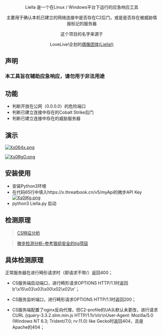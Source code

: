 <div align="center">

Liella 是一个在Linux / Windows平台下运行的应急响应工具

主要用于确认本机已建立的网络连接中是否存在C2后门，或是是否存在被威胁情报标记的服务器

这个项目的名字来源于<p>LoveLive!企划的<a href="https://zh.moegirl.org.cn/Liella!">偶像团体(Liella!)</a></p>

</div>

## 声明

### 本工具旨在辅助应急响应，请勿用于非法用途

## 功能

- 判断开放在公网（0.0.0.0）的危险端口
- 判断已建立连接中存在的Cobalt Strike后门
- 判断已建立连接中存在的威胁服务器

## 演示
[![Xs064x.png](https://s1.ax1x.com/2022/06/09/Xs064x.png)](https://imgtu.com/i/Xs064x)

[![Xs0RgO.png](https://s1.ax1x.com/2022/06/09/Xs0RgO.png)](https://imgtu.com/i/Xs0RgO)

## 安装使用

- 安装Python3环境
- 在代码65行中填入https://x.threatbook.cn/v5/myApi的微步API Key
[![Xs0jKg.png](https://s1.ax1x.com/2022/06/09/Xs0jKg.png)](https://imgtu.com/i/Xs0jKg)
- python3 Liella.py 启动

## 检测原理

> [CS特征分析](https://mp.weixin.qq.com/s/hNFVTRINKbBiOQiOf0WTMA)

> [微步检测分析-参考狼组安全的tig项目](https://github.com/wgpsec/tig)

## 具体检测原理

正常服务器在进行畸形请求时（即请求不带/）返回400；

- CS服务端启动端口，进行畸形请求OPTIONS HTTP/1.1时返回b'\x15\x03\x03\x00\x02\x02\n'；

- CS服务监听端口，进行畸形请求OPTIONS HTTP/1.1时返回200；

- CS服务端配置了nginx反向代理，但C2-profile的UA头默认未更改，进行请求CURL /jquery-3.3.2.slim.min.js HTTP/1.1\r\n\r\nUser-Agent: Mozilla/5.0 (Windows NT 6.3; Trident/7.0; rv:11.0) like Gecko时返回404，且是Apache的404；
